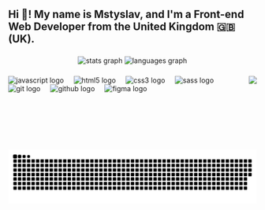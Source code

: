 <h2 align="left">Hi 👋! My name is Mstyslav, and I'm a Front-end Web Developer from the United Kingdom 🇬🇧 (UK).


</h2>

###

<div align="center">
  <img src="https://github-readme-stats.vercel.app/api?username=MstyslavSoroka&hide_title=false&hide_rank=false&show_icons=true&include_all_commits=true&count_private=true&disable_animations=false&theme=dracula&locale=en&hide_border=false" height="150" alt="stats graph"  />
  <img src="https://github-readme-stats.vercel.app/api/top-langs?username=MstyslavSoroka&locale=en&hide_title=false&layout=compact&card_width=320&langs_count=5&theme=dracula&hide_border=false" height="150" alt="languages graph"  />
</div>

###

<img align="right" height="150" src="https://media.tenor.com/39c7_ZNzC4MAAAAi/silly-cat-silly.gif"  />

###

<div align="left">
  <img src="https://cdn.jsdelivr.net/gh/devicons/devicon/icons/javascript/javascript-original.svg" height="30" alt="javascript logo"  />
  <img width="12" />
  <img src="https://cdn.jsdelivr.net/gh/devicons/devicon/icons/html5/html5-original.svg" height="30" alt="html5 logo"  />
  <img width="12" />
  <img src="https://cdn.jsdelivr.net/gh/devicons/devicon/icons/css3/css3-original.svg" height="30" alt="css3 logo"  />
  <img width="12" />
  <img src="https://cdn.jsdelivr.net/gh/devicons/devicon/icons/sass/sass-original.svg" height="30" alt="sass logo"  />
  <img width="12" />
  <img src="https://cdn.jsdelivr.net/gh/devicons/devicon/icons/git/git-original.svg" height="30" alt="git logo"  />
  <img width="12" />
  <img src="https://cdn.jsdelivr.net/gh/devicons/devicon/icons/github/github-original.svg" height="30" alt="github logo"  />
  <img width="12" />
  <img src="https://cdn.jsdelivr.net/gh/devicons/devicon/icons/figma/figma-original.svg" height="30" alt="figma logo"  />
</div>


<br clear="both">

<picture>
  <source media="(prefers-color-scheme: dark)" srcset="https://raw.githubusercontent.com/MstyslavSoroka/MstyslavSoroka/output/github-snake-dark.svg" />
  <source media="(prefers-color-scheme: light)" srcset="https://raw.githubusercontent.com/MstyslavSoroka/MstyslavSoroka/output/github-snake.svg" />
  <img alt="github-snake" src="https://raw.githubusercontent.com/MstyslavSoroka/MstyslavSoroka/output/github-snake.svg" />
</picture>


